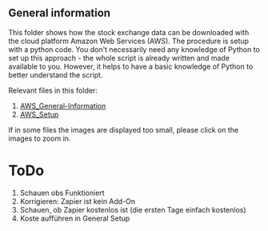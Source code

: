 ## General information
This folder shows how the stock exchange data can be downloaded with the cloud platform Amazon Web Services (AWS). The procedure is setup with a python code. You don't necessarily need any knowledge of Python to set up this approach - the whole script is already written and made available to you. However, it helps to have a basic knowledge of Python to better understand the script.

Relevant files in this folder:
1. [AWS_General-Information](AWS_General-Information.md)
2. [AWS_Setup](AWS_Setup.md)

If in some files the images are displayed too small, please click on the images to zoom in. 

# ToDo

1. Schauen obs Funktioniert
2. Korrigieren: Zapier ist kein Add-On
3. Schauen, ob Zapier kostenlos ist (die ersten Tage einfach kostenlos)
4. Koste aufführen in General Setup
